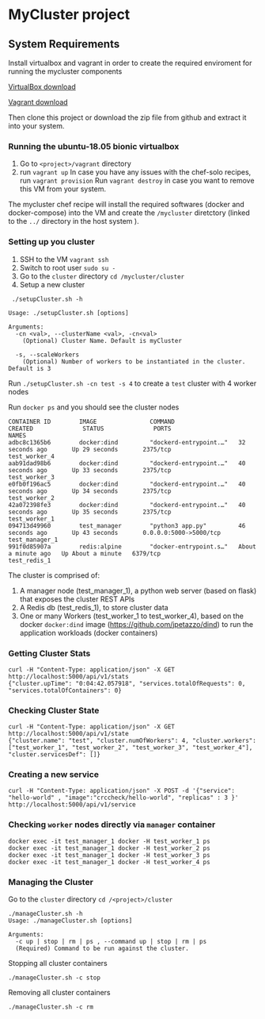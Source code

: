 # MyCluster project

## System Requirements
Install virtualbox and vagrant in order to create the required enviroment for running the mycluster components

[VirtualBox download](https://www.virtualbox.org/)

[Vagrant download](https://www.vagrantup.com/downloads.html)

Then clone this project or download the zip file from github and extract it into your system.

### Running the ubuntu-18.05 bionic virtualbox
1. Go to `<project>/vagrant` directory
2. run `vagrant up`
    In case you have any issues with the chef-solo recipes, run `vagrant provision`
Run `vagrant destroy` in case you want to remove this VM from your system.

The mycluster chef recipe will install  the required softwares (docker and docker-compose) into the VM and create the `/mycluster` diretctory (linked to the `../` directory in the host system ).

### Setting up you cluster

1. SSH to the VM `vagrant ssh`
2. Switch to root user `sudo su -`
3. Go to the `cluster` directory  `cd /mycluster/cluster`
4. Setup a new cluster

```
 ./setupCluster.sh -h

Usage: ./setupCluster.sh [options]

Arguments:
  -cn <val>, --clusterName <val>, -cn<val>
    (Optional) Cluster Name. Default is myCluster

  -s, --scaleWorkers
    (Optional) Number of workers to be instantiated in the cluster. Default is 3

```
Run `./setupCluster.sh -cn test -s 4` to create a `test` cluster with 4 worker nodes

Run `docker ps` and you should see the cluster nodes

```
CONTAINER ID        IMAGE               COMMAND                  CREATED              STATUS              PORTS                    NAMES
adbc8c1365b6        docker:dind         "dockerd-entrypoint.…"   32 seconds ago       Up 29 seconds       2375/tcp                 test_worker_4
aab91dad98b6        docker:dind         "dockerd-entrypoint.…"   40 seconds ago       Up 33 seconds       2375/tcp                 test_worker_3
e0fb0f196ac5        docker:dind         "dockerd-entrypoint.…"   40 seconds ago       Up 34 seconds       2375/tcp                 test_worker_2
42a072398fe3        docker:dind         "dockerd-entrypoint.…"   40 seconds ago       Up 35 seconds       2375/tcp                 test_worker_1
094713d49960        test_manager        "python3 app.py"         46 seconds ago       Up 43 seconds       0.0.0.0:5000->5000/tcp   test_manager_1
991f0d85907a        redis:alpine        "docker-entrypoint.s…"   About a minute ago   Up About a minute   6379/tcp                 test_redis_1
```
The cluster is comprised of: 
1. A manager node (test_manager_1), a python web server (based on flask) that exposes the cluster REST APIs
2. A Redis db (test_redis_1), to store cluster data
3. One or many Workers (test_worker_1 to test_worker_4), based on the docker `docker:dind` image (https://github.com/jpetazzo/dind) to run the application workloads (docker containers)

### Getting Cluster Stats 
```
curl -H "Content-Type: application/json" -X GET http://localhost:5000/api/v1/stats
{"cluster.upTime": "0:04:42.057918", "services.totalOfRequests": 0, "services.totalOfContainers": 0}
```

### Checking Cluster State
```
curl -H "Content-Type: application/json" -X GET http://localhost:5000/api/v1/state 
{"cluster.name": "test", "cluster.numOfWorkers": 4, "cluster.workers": ["test_worker_1", "test_worker_2", "test_worker_3", "test_worker_4"], "cluster.servicesDef": []}
```

### Creating a new service
```
curl -H "Content-Type: application/json" -X POST -d '{"service": "hello-world" , "image":"crccheck/hello-world", "replicas" : 3 }' http://localhost:5000/api/v1/service
```

### Checking `worker` nodes directly via `manager` container

```
docker exec -it test_manager_1 docker -H test_worker_1 ps
docker exec -it test_manager_1 docker -H test_worker_2 ps
docker exec -it test_manager_1 docker -H test_worker_3 ps
docker exec -it test_manager_1 docker -H test_worker_4 ps
```

### Managing the Cluster

Go to the `cluster` directory  `cd /<project>/cluster`

```
./manageCluster.sh -h
Usage: ./manageCluster.sh [options]

Arguments:
  -c up | stop | rm | ps , --command up | stop | rm | ps
  (Required) Command to be run against the cluster.
```

Stopping all cluster containers

`./manageCluster.sh -c stop`

Removing all cluster containers

`./manageCluster.sh -c rm`
